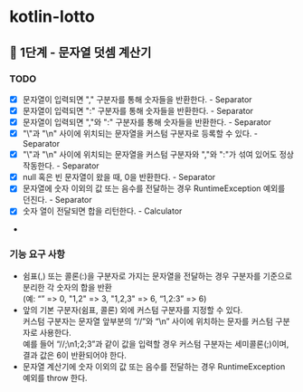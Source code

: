 # kotlin-lotto

## 🚀 1단계 - 문자열 덧셈 계산기

### TODO
- [x] 문자열이 입력되면 "," 구분자를 통해 숫자들을 반환한다. - Separator
- [x] 문자열이 입력되면 ":" 구분자를 통해 숫자들을 반환한다. - Separator
- [x] 문자열이 입력되면 ","와 ":" 구분자를 통해 숫자들을 반환한다. - Separator
- [x] "\\"과 "\n" 사이에 위치되는 문자열을 커스텀 구분자로 등록할 수 있다. - Separator
- [x] "\\"과 "\n" 사이에 위치되는 문자열을 커스텀 구분자와 ","와 ":"가 섞여 있어도 정상 작동한다. - Separator
- [x] null 혹은 빈 문자열이 왔을 때, 0을 반환한다. - Separator
- [x] 문자열에 숫자 이외의 값 또는 음수를 전달하는 경우 RuntimeException 예외를 던진다. - Separator
- [x] 숫자 열이 전달되면 합을 리턴한다. - Calculator
- 
### 기능 요구 사항
- 쉼표(,) 또는 콜론(:)을 구분자로 가지는 문자열을 전달하는 경우 구분자를 기준으로 분리한 각 숫자의 합을 반환\
(예: “” => 0, "1,2" => 3, "1,2,3" => 6, “1,2:3” => 6)
- 앞의 기본 구분자(쉼표, 콜론) 외에 커스텀 구분자를 지정할 수 있다.\
커스텀 구분자는 문자열 앞부분의 “//”와 “\n” 사이에 위치하는 문자를 커스텀 구분자로 사용한다.\
예를 들어 “//;\n1;2;3”과 같이 값을 입력할 경우 커스텀 구분자는 세미콜론(;)이며, 결과 값은 6이 반환되어야 한다.
- 문자열 계산기에 숫자 이외의 값 또는 음수를 전달하는 경우 RuntimeException 예외를 throw 한다.